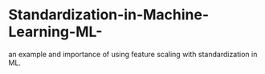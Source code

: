 # Standardization-in-Machine-Learning-ML-
an example and importance of using feature scaling with standardization in ML.
